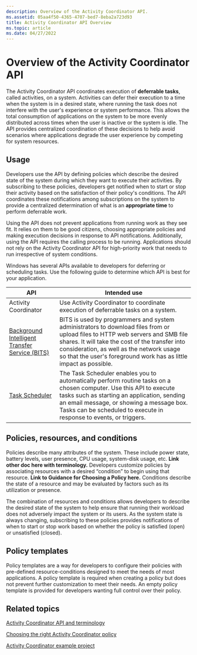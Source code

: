 ```yaml
---
description: Overview of the Activity Coordinator API.
ms.assetid: 05aa4f50-4365-4707-bed7-8eba2a723d93
title: Activity Coordinator API Overview
ms.topic: article
ms.date: 04/27/2022
---
```


# Overview of the Activity Coordinator API

The Activity Coordinator API coordinates execution of **deferrable tasks**, called activities, on a system. Activities can defer their execution to a time when the system is in a desired state, where running the task does not interfere with the user's experience or system performance. This allows the total consumption of applications on the system to be more evenly distributed across times when the user is inactive or the system is idle. The API provides centralized coordination of these decisions to help avoid scenarios where applications degrade the user experience by competing for system resources.

## Usage

Developers use the API by defining policies which describe the desired state of the system during which they want to execute their activities. By subscribing to these policies, developers get notified when to start or stop their activity based on the satisfaction of their policy's conditions. The API coordinates these notifications among subscriptions on the system to provide a centralized determination of what is an **appropriate time** to perform deferrable work.

Using the API does not prevent applications from running work as they see fit. It relies on them to be good citizens, choosing appropriate policies and making execution decisions in response to API notifications. Additionally, using the API requires the calling process to be running. Applications should not rely on the Activity Coordinator API for high-priority work that needs to run irrespective of system conditions.

Windows has several APIs available to developers for deferring or scheduling tasks. Use the following guide to determine which API is best for your application.

| API | Intended use |
|-----|-----|
| Activity Coordinator | Use Activity Coordinator to coordinate execution of deferrable tasks on a system. |
| [Background Intelligent Transfer Service (BITS)](../Bits/background-intelligent-transfer-service-portal.md) | BITS is used by programmers and system administrators to download files from or upload files to HTTP web servers and SMB file shares. It will take the cost of the transfer into consideration, as well as the network usage so that the user's foreground work has as little impact as possible. |
| [Task Scheduler](../taskschd/task-scheduler-start-page.md) | The Task Scheduler enables you to automatically perform routine tasks on a chosen computer. Use this API to execute tasks such as starting an application, sending an email message, or showing a message box. Tasks can be scheduled to execute in response to events, or triggers. |

## Policies, resources, and conditions

Policies describe many attributes of the system. These include power state, battery levels, user presence, CPU usage, system-disk usage, etc. **Link other doc here with terminology.** Developers customize policies by associating resources with a desired “condition” to begin using that resource. **Link to Guidance for Choosing a Policy here.** Conditions describe the state of a resource and may be evaluated by factors such as its utilization or presence.

The combination of resources and conditions allows developers to describe the desired state of the system to help ensure that running their workload does not adversely impact the system or its users. As the system state is always changing, subscribing to these policies provides notifications of when to start or stop work based on whether the policy is satisfied (open) or unsatisfied (closed).

## Policy templates

Policy templates are a way for developers to configure their policies with pre-defined resource-conditions designed to meet the needs of most applications. A policy template is required when creating a policy but does not prevent further customization to meet their needs. An empty policy template is provided for developers wanting full control over their policy.

## Related topics

[Activity Coordinator API and terminology](activity-coordinator-api-and-terminology.md)

[Choosing the right Activity Coordinator policy](choosing-the-right-activity-coordinator-policy.md)

[Activity Coordinator example project](activity-coordinator-example-project.md)
